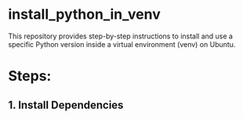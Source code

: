 # install_python_in_venv
This repository provides step-by-step instructions to install and use a specific Python version inside a virtual environment (venv) on Ubuntu.

# Steps:
## 1. Install Dependencies
```badh sudo apt update<br>sudo apt install -y build-essential libssl-dev zlib1g-dev \ libncurses5-dev libncursesw5-dev libreadline-dev libsqlite3-dev \ libgdbm-dev libdb5.3-dev libbz2-dev libexpat1-dev liblzma-dev \ tk-dev libffi-dev wget
